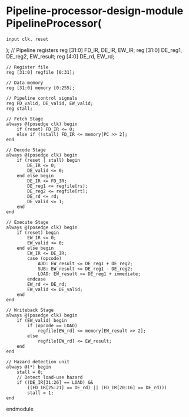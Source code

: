# Pipeline-processor-design-module PipelineProcessor(
    input clk, reset
);
    // Pipeline registers
    reg [31:0] FD_IR, DE_IR, EW_IR;
    reg [31:0] DE_reg1, DE_reg2, EW_result;
    reg [4:0] DE_rd, EW_rd;
    
    // Register file
    reg [31:0] regfile [0:31];
    
    // Data memory
    reg [31:0] memory [0:255];
    
    // Pipeline control signals
    reg FD_valid, DE_valid, EW_valid;
    reg stall;
    
    // Fetch Stage
    always @(posedge clk) begin
        if (reset) FD_IR <= 0;
        else if (!stall) FD_IR <= memory[PC >> 2];
    end
    
    // Decode Stage
    always @(posedge clk) begin
        if (reset | stall) begin
            DE_IR <= 0;
            DE_valid <= 0;
        end else begin
            DE_IR <= FD_IR;
            DE_reg1 <= regfile[rs];
            DE_reg2 <= regfile[rt];
            DE_rd <= rd;
            DE_valid <= 1;
        end
    end
    
    // Execute Stage
    always @(posedge clk) begin
        if (reset) begin
            EW_IR <= 0;
            EW_valid <= 0;
        end else begin
            EW_IR <= DE_IR;
            case (opcode)
                ADD: EW_result <= DE_reg1 + DE_reg2;
                SUB: EW_result <= DE_reg1 - DE_reg2;
                LOAD: EW_result <= DE_reg1 + immediate;
            endcase
            EW_rd <= DE_rd;
            EW_valid <= DE_valid;
        end
    end
    
    // Writeback Stage
    always @(posedge clk) begin
        if (EW_valid) begin
            if (opcode == LOAD)
                regfile[EW_rd] <= memory[EW_result >> 2];
            else
                regfile[EW_rd] <= EW_result;
        end
    end
    
    // Hazard detection unit
    always @(*) begin
        stall = 0;
        // Detect load-use hazard
        if ((DE_IR[31:26] == LOAD) && 
            ((FD_IR[25:21] == DE_rd) || (FD_IR[20:16] == DE_rd)))
            stall = 1;
    end
endmodule
